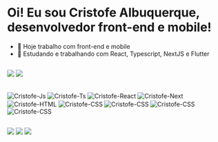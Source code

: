 # Oi! Eu sou Cristofe Albuquerque, desenvolvedor front-end e mobile!

- 🔭 Hoje trabalho com front-end e mobile
- 🌱 Estudando e trabalhando com React, Typescript, NextJS e Flutter

##
![](https://github-readme-stats.vercel.app/api?username=Cr1stofe&show_icons=true&theme=github_dark&hide_border=false&hide_rank=true&hide=stars,issues&include_all_commits=false&count_private=false)
![](https://github-readme-stats.vercel.app/api/top-langs/?username=Cr1stofe&theme=github_dark&hide_border=false&include_all_commits=false&count_private=false&layout=compact)

<div><br>
    <img align="center" alt="Cristofe-Js" src="https://img.shields.io/badge/JavaScript-323330?style=for-the-badge&logo=javascript&logoColor=F7DF1E">
    <img align="center" alt="Cristofe-Ts" src="https://img.shields.io/badge/TypeScript-007ACC?style=for-the-badge&logo=typescript&logoColor=white">
    <img align="center" alt="Cristofe-React" src="https://img.shields.io/badge/React-20232A?style=for-the-badge&logo=react&logoColor=61DAFB">
    <img align="center" alt="Cristofe-Next" src="https://img.shields.io/badge/Next-white?style=for-the-badge&logo=next.js&logoColor=20232A">
    <img align="center" alt="Cristofe-HTML"src="https://img.shields.io/badge/HTML5-E34F26?style=for-the-badge&logo=html5&logoColor=white">
    <img align="center" alt="Cristofe-CSS" src="https://img.shields.io/badge/CSS3-1572B6?style=for-the-badge&logo=css3&logoColor=white">
    <img align="center" alt="Cristofe-CSS" src="https://img.shields.io/badge/sass-CC6699?style=for-the-badge&logo=sass&logoColor=white">
    <img align="center" alt="Cristofe-CSS" src="https://img.shields.io/badge/tailwind_css-06B6D4?style=for-the-badge&logo=tailwindcss&logoColor=white">
    <img align="center" alt="Cristofe-CSS" src="https://img.shields.io/badge/styled_components-DB7093?style=for-the-badge&logo=styledcomponents&logoColor=white">
</div>

##
<div> 
  <a href="https://www.instagram.com/cristofe_albuquerque" target="_blank"><img src="https://img.shields.io/badge/-Instagram-%23E4405F?style=for-the-badge&logo=instagram&logoColor=white" target="_blank"></a>
  <a href = "mailto:cristofe.contact@gmail.com"><img src="https://img.shields.io/badge/-Gmail-%23333?style=for-the-badge&logo=gmail&logoColor=white" target="_blank"></a>
  <a href="https://www.linkedin.com/in/cristofe-albuquerque" target="_blank"><img src="https://img.shields.io/badge/-LinkedIn-%230077B5?style=for-the-badge&logo=linkedin&logoColor=white" target="_blank"></a> 
  
</div>
